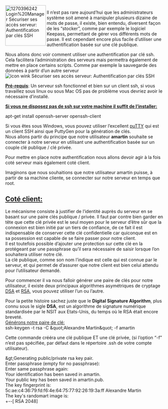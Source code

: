 
<img src="/blog/wp-content/uploads/image/articles/1270396242_Login%20Manager.png" alt="1270396242 Login%20Manager Sécuriser ses accès serveur: Authentification par clés SSH" width="128" height="128" align="left" title="Sécuriser ses accès serveur: Authentification par clés SSH" />

Il n&#8217;est pas rare aujourd&#8217;hui que les administrateurs système soit amené à manipuler plusieurs dizaine de mots de passe, il existe, bien entendu, diversent façon de les &#8220;stocker&#8221;, comme par exemple le logiciel Keepass, permettant de gérer vos différents mots de passe. Il est cependant encore plus facile d&#8217;utiliser une authentification basée sur une clé publique.

Nous allons donc voir comment utiliser une authentification par clé ssh.  
Cela facilitera l&#8217;administration des serveurs mais permettra également de mettre en place certains scripts. Comme par exemple la sauvegarde des données à partir d&#8217;un autre serveur <img src="http://old-blog.elao.dev/wp-includes/images/smilies/icon_wink.gif" alt="icon wink Sécuriser ses accès serveur: Authentification par clés SSH" class="wp-smiley" title="Sécuriser ses accès serveur: Authentification par clés SSH" /> 

<span style="text-decoration: underline;"><strong>Pré-requis</strong></span>: Un serveur ssh fonctionnel et bien sur un client ssh, si vous travaillez sous linux ou sous Mac OS pas de problème vous devriez avoir le nécessaire d&#8217;installé.

<span style="text-decoration: underline;"><strong>Si vous ne disposez pas de ssh sur votre machine il suffit de l&#8217;installer:</strong></span>

<div class="codecolorer-container bash vibrant" style="overflow:auto;white-space:nowrap;width:100%;">
  <div class="bash codecolorer">
    <span class="kw2">apt-get install</span> openssh-server openssh-client
  </div>
</div>

Si vous êtes sous Windows, vous pouvez utiliser l&#8217;excellent <a title="puTTY" href="http://www.chiark.greenend.org.uk/~sgtatham/putty/download.html" target="_blank">puTTY</a> qui est un client SSH ainsi que PuttyGen pour la génération de clés.  
Nous allons partir du principe que notre utilisateur **amartin** souhaite se connecter à notre serveur en utilisant une authentification basée sur un couple clé publique / clé privée.

Pour mettre en place notre authentification nous allons devoir agir à la fois coté serveur mais également coté client.

<div>
  Imaginons que nous souhaitions que notre utilisateur amartin puisse, à partir de sa machine cliente, se connecter sur notre serveur en temps que root.
</div>

## <span style="text-decoration: underline;">Coté client:</span>

<div>
  Le mécanisme consiste à justifier de l&#8217;identité auprès du serveur en se basant sur une paire clés publique / privée. Il faut par contre bien garder en tête que cette clé privée est le seul moyen pour le serveur d&#8217;être sûr que la connexion est bien initié par un tiers de confiance, de ce fait il est indispensable de conserver cette clé confidentielle car quiconque est en sa possession est capable de se faire passer pour notre client.<br /> Il est toutefois possible d&#8217;ajouter une protection sur cette clé en la protégeant par une passphrase qu&#8217;il sera nécessaire de saisir lorsque l&#8217;on souhaitera utiliser notre clé.
</div>

<div>
  La clé publique, comme son nom l&#8217;indique est celle qui est connue par le serveur, et qui permet de d&#8217;assurer que notre client est bien celui attendu pour l&#8217;utilisateur demandé.
</div>

<div>
  <p>
    Pour commencer il va nous falloir générer une paire de clés pour notre utilisateur, il existe deux principaux algorithmes asymétriques de cryptage <a href="http://fr.wikipedia.org/wiki/Digital_Signature_Algorithm">DSA</a> et <a href="http://fr.wikipedia.org/wiki/Rivest_Shamir_Adleman">RSA</a>, vous pouvez utiliser l&#8217;un ou l&#8217;autre.
  </p>
</div>

<div>
  Pour la petite histoire sachez juste que le <strong>Digital Signature Algorithm</strong>, plus connu sous le sigle <strong>DSA</strong>, est un algorithme de signature numérique standardisée par le NSIT aux Etats-Unis, du temps où le RSA était encore breveté.
</div>

  


<div>
  <span style="text-decoration: underline;">Générons notre paire de clé:</span>
</div>

<div>
  <div class="codecolorer-container bash vibrant" style="overflow:auto;white-space:nowrap;width:100%;">
    <div class="bash codecolorer">
      <span class="kw2">ssh-keygen</span> <span class="re5">-t</span> rsa <span class="re5">-C</span> <span class="sy0">&</span>quot;Alexandre Martin<span class="sy0">&</span>quot; <span class="re5">-f</span> amartin
    </div>
  </div>
</div>

Cette commande crééra une clé publique ET une clé privée, (si l&#8217;option &#8220;-f&#8221; n&#8217;est pas spécifiée, par défaut dans le répertoire .ssh de votre compte utilisateur).

<div class="codecolorer-container bash vibrant" style="overflow:auto;white-space:nowrap;width:100%;">
  <div class="bash codecolorer">
    <span class="sy0">&</span>gt;Generating public<span class="sy0">/</span>private rsa key pair.<br /> Enter passphrase <span class="br0">&#40;</span>empty <span class="kw1">for</span> no passphrase<span class="br0">&#41;</span>:<br /> Enter same passphrase again:<br /> Your identification has been saved <span class="kw1">in</span> amartin.<br /> Your public key has been saved <span class="kw1">in</span> amartin.pub.<br /> The key fingerprint is:<br /> 5c:ae:c4:<span class="nu0">36</span>:<span class="nu0">79</span>:fd:f6:4e:<span class="nu0">64</span>:<span class="nu0">75</span>:<span class="nu0">77</span>:<span class="nu0">92</span>:<span class="nu0">26</span>:<span class="nu0">19</span>:3a:ff Alexandre Martin<br /> The key<span class="st_h">'s randomart image is:<br /> +--[ RSA 2048]
